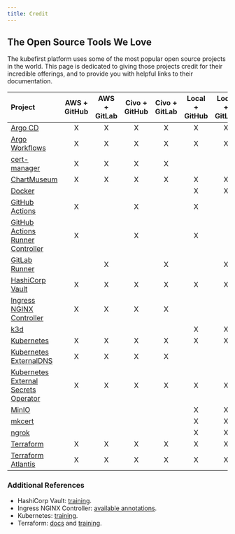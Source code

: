```yaml
---
title: Credit
---
```


## The Open Source Tools We Love

The kubefirst platform uses some of the most popular open source projects in the world. This page is dedicated to giving those projects credit for their incredible offerings, and to provide you with helpful links to their documentation.

|Project |AWS + GitHub|AWS + GitLab|Civo + GitHub|Civo + GitLab|Local + GitHub|Local + GitLab|
|:--|:--:|:--:|:--:|:--:|:--:|:--:|
|[Argo CD](https://argoproj.github.io/cd)|X|X|X|X|X|X|
|[Argo Workflows](https://argoproj.github.io/workflows)|X|X|X|X|X|X|
|[cert-manager](https://cert-manager.io/docs)|X|X|X|X| | |
|[ChartMuseum](https://chartmuseum.com/docs)|X|X|X|X|X|X|
|[Docker](https://docker.com)| | | | |X|X|
|[GitHub Actions](https://docs.github.com/en/actions/learn-github-actions/understanding-github-actions)|X| |X| |X| |
|[GitHub Actions Runner Controller](https://hub.docker.com/r/summerwind/actions-runner)|X| |X| |X| |
|[GitLab Runner](https://docs.gitlab.com/runner)| |X| |X| |X|
|[HashiCorp Vault](https://www.vaultproject.io)|X|X|X|X|X|X|
|[Ingress NGINX Controller](https://kubernetes.github.io/ingress-nginx)|X|X|X|X| | |
|[k3d](https://k3d.io)| | | | |X|X|
|[Kubernetes](https://kubernetes.io)|X|X|X|X|X|X|
|[Kubernetes ExternalDNS](https://github.com/kubernetes-sigs/external-dns)|X|X|X|X| | |
|[Kubernetes External Secrets Operator](https://external-secrets.io)|X|X|X|X|X|X|
|[MinIO](https://min.io/product/kubernetes)| | | | |X|X|
|[mkcert](https://github.com/FiloSottile/mkcert)| | | | |X|X|
|[ngrok](https://ngrok.com)| | | | |X|X|
|[Terraform](https://www.terraform.io)|X|X|X|X|X|X|
|[Terraform Atlantis](https://www.runatlantis.io)|X|X|X|X|X|X|

### Additional References

- HashiCorp Vault: [training](https://learn.hashicorp.com/vault).
- Ingress NGINX Controller: [available annotations](https://kubernetes.github.io/ingress-nginx/user-guide/nginx-configuration/annotations/).
- Kubernetes: [training](https://kubernetes.io/training/).
- Terraform: [docs](https://www.terraform.io/docs/index.html) and [training](https://learn.hashicorp.com/terraform).
